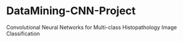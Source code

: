 # DataMining-CNN-Project
Convolutional Neural Networks for Multi-class Histopathology Image Classification
